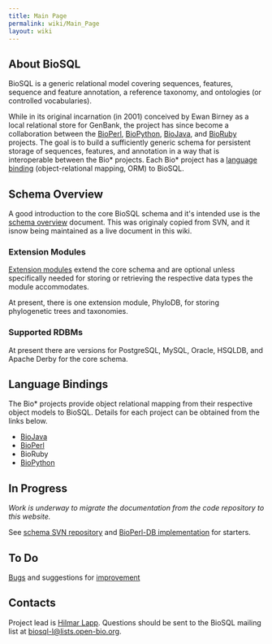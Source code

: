 ```yaml
---
title: Main Page
permalink: wiki/Main_Page
layout: wiki
---
```


About BioSQL
------------

BioSQL is a generic relational model covering sequences, features,
sequence and feature annotation, a reference taxonomy, and ontologies
(or controlled vocabularies).

While in its original incarnation (in 2001) conceived by Ewan Birney as
a local relational store for GenBank, the project has since become a
collaboration between the [BioPerl](bp:Main_Page "wikilink"),
[BioPython](biopython:Main_Page "wikilink"),
[BioJava](bj:Main_Page "wikilink"), and [BioRuby](http://bioruby.org)
projects. The goal is to build a sufficiently generic schema for
persistent storage of sequences, features, and annotation in a way that
is interoperable between the Bio\* projects. Each Bio\* project has a
[language binding](#Language_Bindings "wikilink") (object-relational
mapping, ORM) to BioSQL.

Schema Overview
---------------

A good introduction to the core BioSQL schema and it's intended use is
the [schema overview](Schema_Overview "wikilink") document. This was
originaly copied from SVN, and it isnow being maintained as a live
document in this wiki.

### Extension Modules

[Extension modules](Extensions "wikilink") extend the core schema and
are optional unless specifically needed for storing or retrieving the
respective data types the module accommodates.

At present, there is one extension module, PhyloDB, for storing
phylogenetic trees and taxonomies.

### Supported RDBMs

At present there are versions for PostgreSQL, MySQL, Oracle, HSQLDB, and
Apache Derby for the core schema.

Language Bindings
-----------------

The Bio\* projects provide object relational mapping from their
respective object models to BioSQL. Details for each project can be
obtained from the links below.

-   [BioJava](BioJava_BioSQL_ORM "wikilink")
-   [BioPerl](bp:Bioperl-db "wikilink")
-   BioRuby
-   [BioPython](biopython:BioSQL "wikilink")

In Progress
-----------

*Work is underway to migrate the documentation from the code repository
to this website.*

See [schema SVN
repository](http://code.open-bio.org/svnweb/index.cgi/biosql/browse/biosql-schema/trunk)
and [BioPerl-DB
implementation](http://code.open-bio.org/svnweb/index.cgi/bioperl/browse/bioperl-db/trunk/)
for starters.

To Do
-----

[Bugs](Bugs "wikilink") and suggestions for
[improvement](Enhancement_Requests "wikilink")

Contacts
--------

Project lead is [Hilmar Lapp](bp:Hilmar_Lapp "wikilink"). Questions
should be sent to the BioSQL mailing list at
[biosql-l@lists.open-bio.org](mailto:biosql-l%40lists%2eopen-bio%2eorg).

